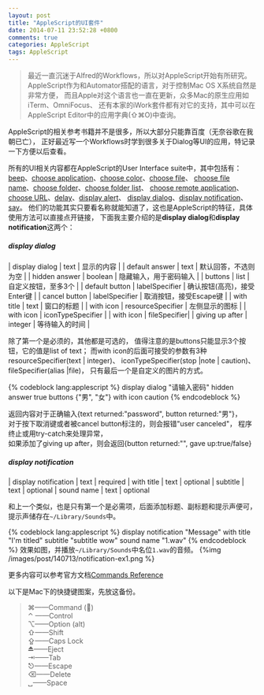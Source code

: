 ```yaml
---
layout: post
title: "AppleScript的UI套件"
date: 2014-07-11 23:52:28 +0800
comments: true
categories: AppleScript
tags: AppleScript
---
```


>最近一直沉迷于Alfred的Workflows，所以对AppleScript开始有所研究。
AppleScript作为和Automator搭配的语言，对于控制Mac OS X系统自然是非常方便，
而且Apple对这个语言也一直在更新，众多Mac的原生应用如iTerm、OmniFocus、
还有本家的iWork套件都有对它的支持，其中可以在AppleScript Editor中的应用字典(⇧⌘O)中查询。

AppleScript的相关参考书籍并不是很多，所以大部分只能靠百度（无奈谷歌在我朝已亡），
正好最近写一个Workflows时学到很多关于Dialog等UI的应用，特记录一下方便以后查看。

所有的UI相关内容都在AppleScript的User Interface suite中，其中包括有：
[beep]、[choose application]、[choose color]、[choose file]、
[choose file name]、[choose folder]、[choose folder list]、
[choose remote application]、[choose URL]、[delay]、[display alert]、
[display dialog]、[display notification]、[say]。
他们的功能其实只要看名称就能知道了，这也是AppleScript的特征，具体使用方法可以直接点开链接，
下面我主要介绍的是**display dialog**和**display notification**这两个：
<!--more-->

##### display dialog

| display dialog | text | 显示的内容 |
| default answer | text | 默认回答，不选则为空 |
| hidden answer | boolean | 隐藏输入，用于密码输入 |
| buttons | list | 自定义按钮，至多3个 |
| default button | labelSpecifier | 确认按钮(高亮)，接受Enter键 |
| cancel button | labelSpecifier | 取消按钮，接受Escape键 |
| with title | text | 窗口的标题 |
| with icon | resourceSpecifier | 左侧显示的图标 |
| with icon | iconTypeSpecifier |
| with icon | fileSpecifier|
| giving up after | integer | 等待输入的时间 |

  
除了第一个是必须的，其他都是可选的，
值得注意的是buttons只能显示3个按钮，它的值是list of text；
而with icon的后面可接受的参数有3种resourceSpecifier(text | integer)、
iconTypeSpecifier(stop |note | caution)、fileSpecifier(alias |file)，
只有最后一个是自定义的图片的方式。

{% codeblock lang:applescript %}
display dialog "请输入密码" hidden answer true buttons {"男", "女"} with icon caution
{% endcodeblock %}

返回内容对于正确输入{text returned:"password", button returned:"男"}，  
对于按下取消键或者被cancel button标注的，则会报错"user canceled"，
程序终止或用try-catch来处理异常，  
如果添加了giving up after，则会返回{button returned:"", gave up:true/false}

##### display notification

| display notification | text | required
| with title | text | optional
| subtitle | text | optional
| sound name | text | optional


和上一个类似，也是只有第一个是必需项，后面添加标题、副标题和提示声便可，
提示声储存在`~/Library/Sounds`中。

{% codeblock lang:applescript %}
display notification "Message" with title "I'm titled" subtitle "subtitle wow" sound name "1.wav"
{% endcodeblock %}
效果如图，并播放`~/Library/Sounds`中名位`1.wav`的音频。
{%img /images/post/140713/notification-ex1.png %}

更多内容可以参考官方文档[Commands Reference]

以下是Mac下的快捷键图案，先放这备份。

> ⌘——Command ()  
> ⌃ ——Control  
> ⌥——Option (alt)  
> ⇧——Shift  
> ⇪——Caps Lock  
> ⏏——Eject  
> ⇥——Tab  
> ⎋——Escape  
> ⌫——Delete  
> ␣——Space  


[beep]:https://developer.apple.com/library/mac/documentation/applescript/conceptual/applescriptlangguide/reference/aslr_cmds.html#//apple_ref/doc/uid/TP40000983-CH216-SW1
[choose application]:https://developer.apple.com/library/mac/documentation/applescript/conceptual/applescriptlangguide/reference/aslr_cmds.html#//apple_ref/doc/uid/TP40000983-CH216-SW2
[choose color]:https://developer.apple.com/library/mac/documentation/applescript/conceptual/applescriptlangguide/reference/aslr_cmds.html#//apple_ref/doc/uid/TP40000983-CH216-SW3
[choose file]:https://developer.apple.com/library/mac/documentation/applescript/conceptual/applescriptlangguide/reference/aslr_cmds.html#//apple_ref/doc/uid/TP40000983-CH216-SW4
[choose file name]:https://developer.apple.com/library/mac/documentation/applescript/conceptual/applescriptlangguide/reference/aslr_cmds.html#//apple_ref/doc/uid/TP40000983-CH216-SW5
[choose folder]:https://developer.apple.com/library/mac/documentation/applescript/conceptual/applescriptlangguide/reference/aslr_cmds.html#//apple_ref/doc/uid/TP40000983-CH216-SW6
[choose folder list]:https://developer.apple.com/library/mac/documentation/applescript/conceptual/applescriptlangguide/reference/aslr_cmds.html#//apple_ref/doc/uid/TP40000983-CH216-SW7
[choose remote application]:https://developer.apple.com/library/mac/documentation/applescript/conceptual/applescriptlangguide/reference/aslr_cmds.html#//apple_ref/doc/uid/TP40000983-CH216-SW8
[choose URL]:https://developer.apple.com/library/mac/documentation/applescript/conceptual/applescriptlangguide/reference/aslr_cmds.html#//apple_ref/doc/uid/TP40000983-CH216-SW9
[delay]:https://developer.apple.com/library/mac/documentation/applescript/conceptual/applescriptlangguide/reference/aslr_cmds.html#//apple_ref/doc/uid/TP40000983-CH216-SW10
[display alert]:https://developer.apple.com/library/mac/documentation/applescript/conceptual/applescriptlangguide/reference/aslr_cmds.html#//apple_ref/doc/uid/TP40000983-CH216-SW11
[display dialog]:https://developer.apple.com/library/mac/documentation/applescript/conceptual/applescriptlangguide/reference/aslr_cmds.html#//apple_ref/doc/uid/TP40000983-CH216-SW12
[display notification]:https://developer.apple.com/library/mac/documentation/applescript/conceptual/applescriptlangguide/reference/aslr_cmds.html#//apple_ref/doc/uid/TP40000983-CH216-SW13
[say]:https://developer.apple.com/library/mac/documentation/applescript/conceptual/applescriptlangguide/reference/aslr_cmds.html#//apple_ref/doc/uid/TP40000983-CH216-SW14
[Commands Reference]:https://developer.apple.com/library/mac/documentation/applescript/conceptual/applescriptlangguide/reference/aslr_cmds.html#//apple_ref/doc/uid/TP40000983-CH216-SW12



